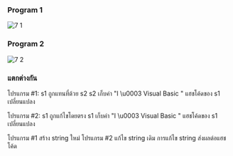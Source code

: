 ### Program 1 ###
![7 1](https://github.com/Nitiphum7/03376836-OOP-2566-Lab-03/assets/144196695/ab87568f-fee9-4d68-abee-cfd58ce9e3e2)

### Program 2 ###

![7 2](https://github.com/Nitiphum7/03376836-OOP-2566-Lab-03/assets/144196695/654e846d-2d60-403b-aa70-e286beb10657)

### แตกต่างกัน ###
โปรแกรม #1:
s1 ถูกแทนที่ด้วย s2
s2 เก็บค่า "I \u0003 Visual Basic "
แฮชโค้ดของ s1 เปลี่ยนแปลง

โปรแกรม #2:
s1 ถูกแก้ไขโดยตรง
s1 เก็บค่า "I \u0003 Visual Basic "
แฮชโค้ดของ s1 เปลี่ยนแปลง

โปรแกรม #1 สร้าง string ใหม่ โปรแกรม #2 แก้ไข string เดิม การแก้ไข string ส่งผลต่อแฮชโค้ด
